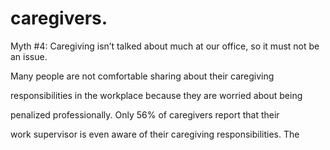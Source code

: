 # caregivers.

Myth #4: Caregiving isn’t talked about much at our office, so it must not be an issue.

Many people are not comfortable sharing about their caregiving

responsibilities in the workplace because they are worried about being

penalized professionally. Only 56% of caregivers report that their

work supervisor is even aware of their caregiving responsibilities. The